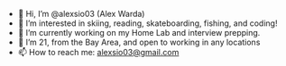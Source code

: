 - 👋 Hi, I’m @alexsio03 (Alex Warda)
- 👀 I’m interested in skiing, reading, skateboarding, fishing, and coding!
- 🌱 I’m currently working on my Home Lab and interview prepping.
- 💞️ I’m 21, from the Bay Area, and open to working in any locations
- 📫 How to reach me: alexsio03@gmail.com
